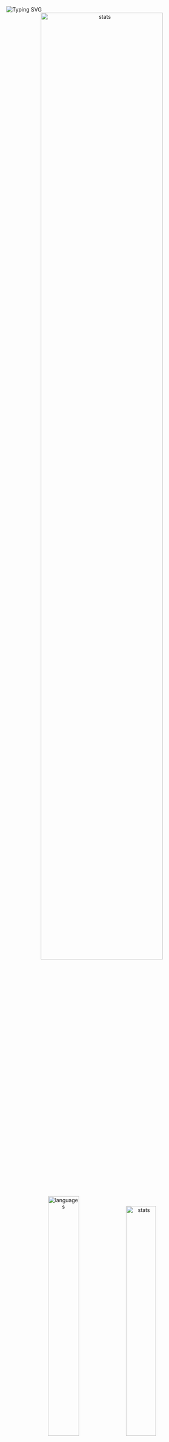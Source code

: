 <img src="https://readme-typing-svg.demolab.com?font=Fira+Code&size=50&duration=3000&color=9745F5&center=true&multiline=true&repeat=false&random=false&width=1000&height=150&lines=Hi!+I'm+Vanya;Python+Fullstack+Developer" alt="Typing SVG" />
<div align="center">
  <img src="http://github-readme-streak-stats.herokuapp.com?user=schr1k&theme=midnight-purple&hide_border=true&border_radius=0&date_format=j%20M%5B%20Y%5D&card_width=500&dates=9745F5&background=020202&border=9745F5&stroke=9745F5&ring=9745F5&fire=9745F5&currStreakNum=9745F5&sideNums=9745F5&currStreakLabel=9745F5&sideLabels=9745F5&excludeDaysLabel=9745F5" alt="stats" width=80%/>
</div>
<div align="center">
  <img src="https://github-readme-stats.vercel.app/api/top-langs/?username=schr1k&hide_border=true&bg_color=020202&text_color=9745F5&title_color=9745F5&layout=compact" alt="languages" width=40.25%>
  <img src="https://github-readme-stats.vercel.app/api?username=schr1k&show_icons=true&hide_border=true&bg_color=020202&text_color=9745F5&title_color=9745F5&icon_color=9745F5&hide_rank=true&hide=contribs,issues" alt="stats" width=39.4%/>
</div>
<div align="center">
  <h1>Skills:</h1>
  <img src="https://skillicons.dev/icons?i=py,postgres,html,css,js,ts,react,next,git,linux" alt="skills" width=80%>
</div>

---
<!--START_SECTION:waka-->
**🐱 My GitHub Data** 

> 📦 85.3 kB Used in GitHub's Storage 
 > 
> 🏆 810 Contributions in the Year 2023
 > 
> 💼 Opted to Hire
 > 
> 📜 9 Public Repositories 
 > 
> 🔑 15 Private Repositories 
 > 
📊 **This Week I Spent My Time On** 

```text
🕑︎ Time Zone: Europe/Moscow

💬 Programming Languages: 
Python                   4 hrs 25 mins       █████████████████░░░░░░░░   66.17 % 
TypeScript               1 hr 7 mins         ████░░░░░░░░░░░░░░░░░░░░░   16.87 % 
SVG                      11 mins             █░░░░░░░░░░░░░░░░░░░░░░░░   02.83 % 
Text                     9 mins              █░░░░░░░░░░░░░░░░░░░░░░░░   02.29 % 
Bash                     9 mins              █░░░░░░░░░░░░░░░░░░░░░░░░   02.25 % 

🔥 Editors: 
PyCharm                  4 hrs 33 mins       █████████████████░░░░░░░░   68.20 % 
WebStorm                 1 hr 53 mins        ███████░░░░░░░░░░░░░░░░░░   28.26 % 
Vim                      8 mins              █░░░░░░░░░░░░░░░░░░░░░░░░   02.22 % 
DataGrip                 5 mins              ░░░░░░░░░░░░░░░░░░░░░░░░░   01.32 % 

💻 Operating System: 
Windows                  6 hrs 32 mins       ████████████████████████░   97.78 % 
Linux                    8 mins              █░░░░░░░░░░░░░░░░░░░░░░░░   02.22 % 
```

**I Mostly Code in Python** 

```text
Python                   20 repos            █████████████████░░░░░░░░   68.97 % 
HTML                     3 repos             ███░░░░░░░░░░░░░░░░░░░░░░   10.34 % 
TypeScript               3 repos             ███░░░░░░░░░░░░░░░░░░░░░░   10.34 % 
JavaScript               2 repos             ██░░░░░░░░░░░░░░░░░░░░░░░   06.90 % 
Lasso                    1 repo              █░░░░░░░░░░░░░░░░░░░░░░░░   03.45 % 
```




 Last Updated on 03/12/2023 06:47:59 UTC
<!--END_SECTION:waka-->
